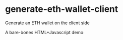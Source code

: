 # generate-eth-wallet-client

Generate an ETH wallet on the client side

A bare-bones HTML+Javascript demo
